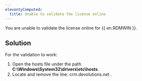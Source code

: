 ```yaml
---
eleventyComputed:
  title: Unable to validate the license online
---
```

You are unable to validate the license online for {{ en.RDMWIN }}.  

## Solution

For the validation to work:  

1. Open the hosts file under the path **C:\Windows\System32\drivers\etc\hosts**.
1. Locate and remove the line: crm<area>.devolutions.net .

